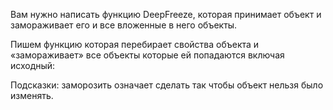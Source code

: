 Вам нужно написать функцию DeepFreeze, которая принимает объект и замораживает его и все вложенные в него объекты.

Пишем функцию которая перебирает свойства объекта и «замораживает» все объекты которые ей попадаются включая исходный:

Подсказки: заморозить означает сделать так чтобы объект нельзя было изменять.

